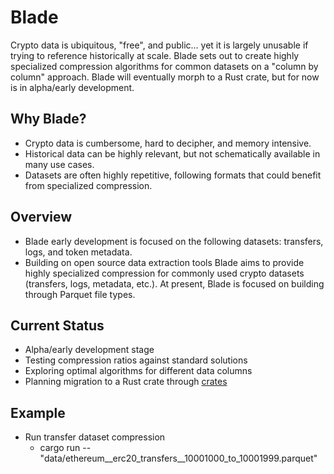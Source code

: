 # Blade
Crypto data is ubiquitous, "free", and public... yet it is largely unusable if trying to reference historically at scale.
Blade sets out to create highly specialized compression algorithms for common datasets on a "column by column" approach.
Blade will eventually morph to a Rust crate, but for now is in alpha/early development.

## Why Blade?
- Crypto data is cumbersome, hard to decipher, and memory intensive.
- Historical data can be highly relevant, but not schematically available in many use cases.
- Datasets are often highly repetitive, following formats that could benefit from specialized compression.

## Overview
- Blade early development is focused on the following datasets: transfers, logs, and token metadata.
- Building on open source data extraction tools Blade aims to provide highly specialized compression for commonly used crypto datasets (transfers, logs, metadata, etc.). At present, Blade is focused on building through Parquet file types.

## Current Status
- Alpha/early development stage
- Testing compression ratios against standard solutions
- Exploring optimal algorithms for different data columns
- Planning migration to a Rust crate through [crates](https://crates.io/)


## Example
- Run transfer dataset compression
    - cargo run -- "data/ethereum__erc20_transfers__10001000_to_10001999.parquet"                          